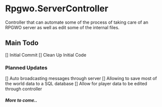 # Rpgwo.ServerController
Controller that can automate some of the process of taking care of an RPGWO server as well as edit some of the internal files.

## Main Todo
 [] Initial Commit
 [] Clean Up Initial Code

### Planned Updates
[] Auto broadcasting messages through server
[] Allowing to save most of the world data to a SQL database
[] Allow for player data to be edited through controller
##### *More to come..*
